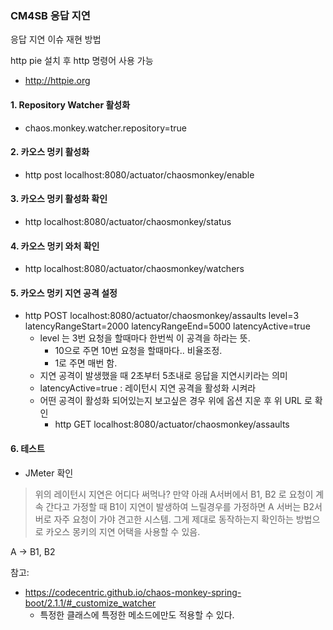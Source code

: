 ### CM4SB 응답 지연
응답 지연 이슈 재현 방법

http pie 설치 후 http 명령어 사용 가능
 - http://httpie.org

#### 1. Repository Watcher 활성화
 - chaos.monkey.watcher.repository=true

#### 2. 카오스 멍키 활성화
 - http post localhost:8080/actuator/chaosmonkey/enable

#### 3. 카오스 멍키 활성화 확인
 - http localhost:8080/actuator/chaosmonkey/status

#### 4. 카오스 멍키 와처 확인
 - http localhost:8080/actuator/chaosmonkey/watchers

#### 5. 카오스 멍키 지연 공격 설정
 - http POST localhost:8080/actuator/chaosmonkey/assaults level=3 latencyRangeStart=2000 latencyRangeEnd=5000 latencyActive=true
    - level 는 3번 요청을 할때마다 한번씩 이 공격을 하라는 뜻.
        - 10으로 주면 10번 요청을 할때마다.. 비율조정.
        - 1로 주면 매번 함.
    - 지연 공격이 발생했을 때 2초부터 5초내로 응답을 지연시키라는 의미
    - latencyActive=true : 레이턴시 지연 공격을 활성화 시켜라
    - 어떤 공격이 활성화 되어있는지 보고싶은 경우 위에 옵션 지운 후 위 URL 로 확인
        - http GET localhost:8080/actuator/chaosmonkey/assaults
#### 6. 테스트
 - JMeter 확인

> 위의 레이턴시 지연은 어디다 써먹나?
> 만약 아래 A서버에서 B1, B2 로 요청이 계속 간다고 가정할 때 B1이 지연이 발생하여 느릴경우를 가정하면
> A 서버는 B2서버로 자주 요청이 가야 견고한 시스템. 그게 제대로 동작하는지 확인하는 방법으로 카오스 몽키의 지연 어택을 사용할 수 있음.

A ->  B1, B2

참고:
 - https://codecentric.github.io/chaos-monkey-spring-boot/2.1.1/#_customize_watcher
    - 특정한 클래스에 특정한 메소드에만도 적용할 수 있다.

